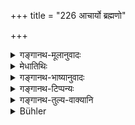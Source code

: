 +++
title = "226 आचार्यो ब्रह्मणो"

+++

<details><summary>गङ्गानथ-मूलानुवादः</summary>

The preceptor is the embodiment of Brahman; the father is the embodiment of Prajāpati; the Mother is the embodiment of the earth, and one’s own brother is the embodiment of the self.—(226)
</details>

<details><summary>मेधातिथिः</summary>

पूर्वस्यायम् अर्थवादः । यत् परं ब्रह्म वेदान्तोपनिषत्प्रसिद्धं तस्य **आचार्यो मूर्तिः** शरीरम् । मूर्तिर् इव् मूर्तिः । **प्रजापतेर्** हिरण्यगर्भस्य **पिता** । येयं **पृथिवी** सैव **माता,** भारसहत्वसामान्यात् । **भ्राता** च **स्वः** सोदर्यः **आत्मनः** क्षेत्रज्ञस्येति प्रशंसा । एते सर्वे देवतारूपाः महत्त्वयुक्ता अवमता घ्नन्ति, प्रसादिता अभिप्रेतैः कामैर् योजयन्ति । एवं तत्समा आचार्यादय इति स्तुतिः ॥ २.२२६ ॥
</details>

<details><summary>गङ्गानथ-भाष्यानुवादः</summary>

This verse is commendatory of what has gone above.

That supreme Brahmaṇ which is described in the Vedantic Upaniṣads—of that the Preceptor is the ‘*embodiment*’—*i.e*., he is as it were the very image of Brahman. ‘*The father is the embodiment of Prajāpati*’—*i.e*., Hiraṇyagarbha. The mother is the same as this earth,—both being equally capable; of bearing burdens. ‘*One’s own*’—*i.e*., uterine—‘*brother is the embodiment of the self*’—the conscious entity within the body.

All the gods here named are possessed of majestic greatness, and destroy one, if they are treated with disrespect, while if propitiated, they endow one with all desirable things; and similar to these are the preceptor and the rest; who thus become eulogised by this verse.—(226)
</details>

<details><summary>गङ्गानथ-टिप्पन्यः</summary>

This verse is quoted in *Smṛticandrikā* (Saṃskāra, p. 94).
</details>

<details><summary>गङ्गानथ-तुल्य-वाक्यानि</summary>

**(verses 225-228)  
**

See Comparative notes for [Verse
2.225].
</details>

<details><summary>Bühler</summary>

226	The teacher is the image of Brahman, the father the image of Pragipati (the lord of created beings), the mother the image of the earth, and an (elder) full brother the image of oneself.
</details>
